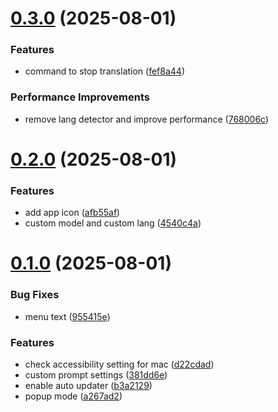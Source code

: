# [0.3.0](https://github.com/rot1024/honyo/compare/v0.2.0...v0.3.0) (2025-08-01)


### Features

* command to stop translation ([fef8a44](https://github.com/rot1024/honyo/commit/fef8a441113dbf232d8774800e14ee29a1f1a401))


### Performance Improvements

* remove lang detector and improve performance ([768006c](https://github.com/rot1024/honyo/commit/768006c89ca7f6292fe0d56bf9582c835ce48f59))



# [0.2.0](https://github.com/rot1024/honyo/compare/v0.1.0...v0.2.0) (2025-08-01)


### Features

* add app icon ([afb55af](https://github.com/rot1024/honyo/commit/afb55af742a1c7ab11184ef73781871e7bfc7fed))
* custom model and custom lang ([4540c4a](https://github.com/rot1024/honyo/commit/4540c4a9c4444c7a992932cccc079aeb951288ce))



# [0.1.0](https://github.com/rot1024/honyo/compare/381dd6ef1b5cfa73c66722f0bd7e3ebfdf554518...v0.1.0) (2025-08-01)


### Bug Fixes

* menu text ([955415e](https://github.com/rot1024/honyo/commit/955415eb4aa21552fd726198335955fa0caea112))


### Features

* check accessibility setting for mac ([d22cdad](https://github.com/rot1024/honyo/commit/d22cdada58c31c8a32de8878ad5487b84d6cf7e8))
* custom prompt settings ([381dd6e](https://github.com/rot1024/honyo/commit/381dd6ef1b5cfa73c66722f0bd7e3ebfdf554518))
* enable auto updater ([b3a2129](https://github.com/rot1024/honyo/commit/b3a21297d8960224afeb5043586f0569d4b0f3a2))
* popup mode ([a267ad2](https://github.com/rot1024/honyo/commit/a267ad259677a0da7cbe87b94796591261b269f6))



